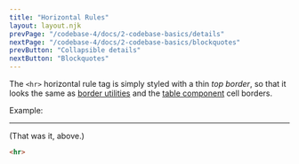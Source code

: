 ```yaml
---
title: "Horizontal Rules"
layout: layout.njk
prevPage: "/codebase-4/docs/2-codebase-basics/details"
nextPage: "/codebase-4/docs/2-codebase-basics/blockquotes"
prevButton: "Collapsible details"
nextButton: "Blockquotes"
---
```


<p class="t-lg t-thin">The <code>&lt;hr&gt;</code> horizontal rule tag is simply styled with a thin <em>top border</em>, so that it looks the same as <a href="/codebase-4/docs/6-decoration-utilities/borders">border utilities</a> and the <a href="/codebase-4/docs/7-simple-components/tables">table component</a> cell borders.</p>

Example:

***

(That was it, above.)

```html
<hr>
```